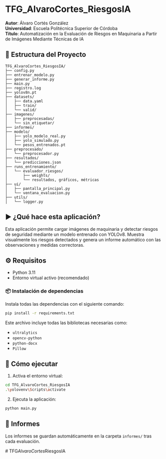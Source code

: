 # TFG_AlvaroCortes_RiesgosIA

**Autor**: Álvaro Cortés González  
**Universidad**: Escuela Politécnica Superior de Córdoba  
**Título**: Automatización en la Evaluación de Riesgos en Maquinaria a Partir de Imágenes Mediante Técnicas de IA

## 📁 Estructura del Proyecto

```
TFG_AlvaroCortes_RiesgosIA/
├── config.py
├── entrenar_modelo.py
├── generar_informe.py
├── main.py
├── registro.log
├── yolov8n.pt
├── datasets/
│   ├── data.yaml
│   ├── train/
│   └── valid/
├── imagenes/
│   ├── preprocesadas/
│   └── sin_etiquetar/
├── informes/
├── modelo/
│   ├── yolo_modelo_real.py
│   ├── yolo_simulado.py
│   └── pesos_entrenados.pt
├── preprocesado/
│   └── preprocesador.py
├── resultados/
│   └── predicciones.json
├── runs_entrenamiento/
│   └── evaluador_riesgos/
│       ├── weights/
│       └── resultados, gráficos, métricas
├── ui/
│   ├── pantalla_principal.py
│   └── ventana_evaluacion.py
├── utils/
│   └── logger.py
```

## ▶️ ¿Qué hace esta aplicación?

Esta aplicación permite cargar imágenes de maquinaria y detectar riesgos de seguridad mediante un modelo entrenado con YOLOv8. Muestra visualmente los riesgos detectados y genera un informe automático con las observaciones y medidas correctoras.

## ⚙️ Requisitos

- Python 3.11
- Entorno virtual activo (recomendado)

### 📦 Instalación de dependencias

Instala todas las dependencias con el siguiente comando:

```bash
pip install -r requirements.txt
```

Este archivo incluye todas las bibliotecas necesarias como:
- `ultralytics`
- `opencv-python`
- `python-docx`
- `Pillow`

## 🚀 Cómo ejecutar

1. Activa el entorno virtual:

```bash
cd TFG_AlvaroCortes_RiesgosIA
.\yolovenv\Scripts\activate
```

2. Ejecuta la aplicación:

```bash
python main.py
```

## 📄 Informes

Los informes se guardan automáticamente en la carpeta `informes/` tras cada evaluación.

#   T F G _ A l v a r o C o r t e s _ R i e s g o s I A  
 